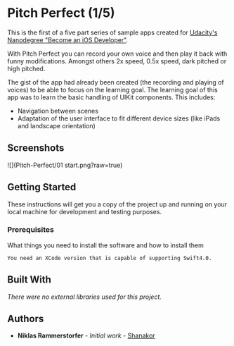 # Pitch Perfect (1/5)

This is the first of a five part series of sample apps created for [Udacity's Nanodegree "Become an iOS Developer"](https://udacity.com/course/ios-developer-nanodegree--nd003).

With Pitch Perfect you can record your own voice and then play it back with funny modifications. Amongst others 2x speed, 0.5x speed, dark pitched or high pitched.

The gist of the app had already been created (the recording and playing of voices) to be able to focus on the learning goal.
The learning goal of this app was to learn the basic handling of UIKit components. This includes:

* Navigation between scenes
* Adaptation of the user interface to fit different device sizes (like iPads and landscape orientation)

## Screenshots
![](Pitch-Perfect/01 start.png?raw=true)

## Getting Started

These instructions will get you a copy of the project up and running on your local machine for development and testing purposes.

### Prerequisites

What things you need to install the software and how to install them

```
You need an XCode version that is capable of supporting Swift4.0.
```

## Built With

_There were no external libraries used for this project._

## Authors

* **Niklas Rammerstorfer** - *Initial work* - [Shanakor](https://github.com/Shanakor)
